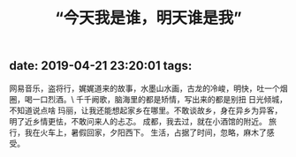 ﻿---
title: “今天我是谁，明天谁是我”
---
date: 2019-04-21 23:20:01
tags:
---
网易音乐，盗将行，娓娓道来的故事，水墨山水画，古龙的冷峻，明快，吐一个烟圈，喝一口烈酒。\\
千千阙歌，脑海里的都是矫情，写出来的都是别扭
日光倾城，不知道说点啥
玛丽，让我还能想起家乡在哪里。不敢谈故乡，身在异乡为异客，明了近乡情更怯，不敢问来人的忐忑。
成都，我去过，就在小酒馆的附近。
旅行，我在火车上，暑假回家，夕阳西下。
生活，占据了时间，忽略，麻木了感受。
